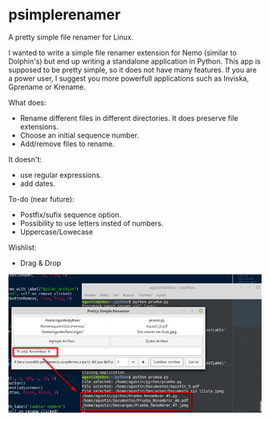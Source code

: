# psimplerenamer
A pretty simple file renamer for Linux.

I wanted to write a simple file renamer extension for Nemo (similar to Dolphin's) but end up writing a standalone application in Python.
This app is supposed to be pretty simple, so it does not have many features. If you are a power user, I suggest you more powerfull applications such as Inviska, Gprename or Krename.

What does:
- Rename different files in different directories. It does preserve file extensions.
- Choose an initial sequence number.
- Add/remove files to rename.

It doesn't:
- use regular expressions. 
- add dates.

To-do (near future):
- Postfix/sufix sequence option.
- Possibility to use letters insted of numbers.
- Uppercase/Lowecase

Wishlist:
- Drag & Drop

<img src="https://github.com/akanashiro/psimplerenamer/blob/master/psimplerenamer.png">
